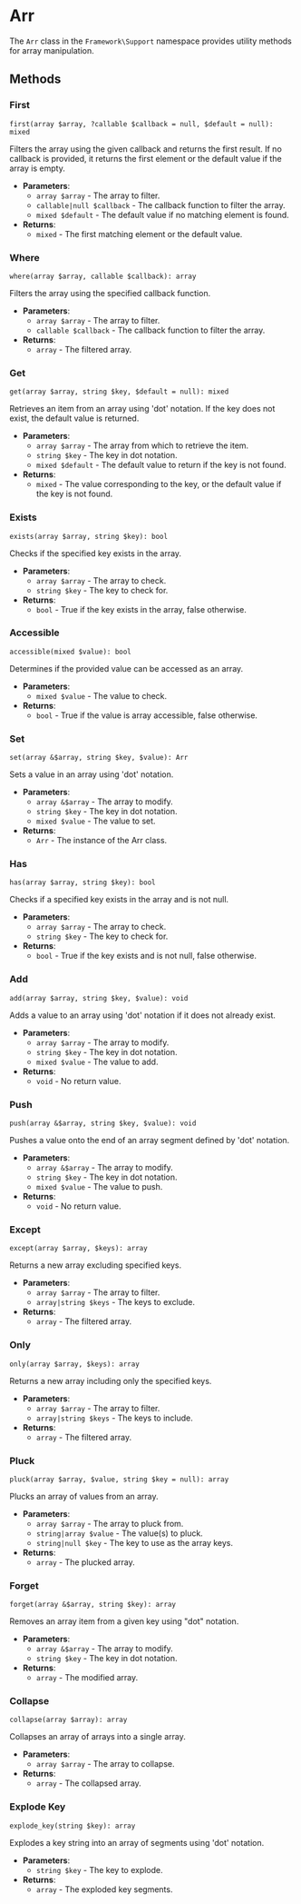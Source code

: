 # Arr

The `Arr` class in the `Framework\Support` namespace provides utility methods for array manipulation.

## Methods

### First
`first(array $array, ?callable $callback = null, $default = null): mixed`

Filters the array using the given callback and returns the first result. If no callback is provided, it returns the first element or the default value if the array is empty.

- **Parameters**:
    - `array $array` - The array to filter.
    - `callable|null $callback` - The callback function to filter the array.
    - `mixed $default` - The default value if no matching element is found.
- **Returns**:
    - `mixed` - The first matching element or the default value.

### Where
`where(array $array, callable $callback): array`

Filters the array using the specified callback function.

- **Parameters**:
    - `array $array` - The array to filter.
    - `callable $callback` - The callback function to filter the array.
- **Returns**:
    - `array` - The filtered array.

### Get
`get(array $array, string $key, $default = null): mixed`

Retrieves an item from an array using 'dot' notation. If the key does not exist, the default value is returned.

- **Parameters**:
    - `array $array` - The array from which to retrieve the item.
    - `string $key` - The key in dot notation.
    - `mixed $default` - The default value to return if the key is not found.
- **Returns**:
    - `mixed` - The value corresponding to the key, or the default value if the key is not found.

### Exists
`exists(array $array, string $key): bool`

Checks if the specified key exists in the array.

- **Parameters**:
    - `array $array` - The array to check.
    - `string $key` - The key to check for.
- **Returns**:
    - `bool` - True if the key exists in the array, false otherwise.

### Accessible
`accessible(mixed $value): bool`

Determines if the provided value can be accessed as an array.

- **Parameters**:
    - `mixed $value` - The value to check.
- **Returns**:
    - `bool` - True if the value is array accessible, false otherwise.

### Set
`set(array &$array, string $key, $value): Arr`

Sets a value in an array using 'dot' notation.

- **Parameters**:
    - `array &$array` - The array to modify.
    - `string $key` - The key in dot notation.
    - `mixed $value` - The value to set.
- **Returns**:
    - `Arr` - The instance of the Arr class.

### Has
`has(array $array, string $key): bool`

Checks if a specified key exists in the array and is not null.

- **Parameters**:
    - `array $array` - The array to check.
    - `string $key` - The key to check for.
- **Returns**:
    - `bool` - True if the key exists and is not null, false otherwise.

### Add
`add(array $array, string $key, $value): void`

Adds a value to an array using 'dot' notation if it does not already exist.

- **Parameters**:
    - `array $array` - The array to modify.
    - `string $key` - The key in dot notation.
    - `mixed $value` - The value to add.
- **Returns**:
    - `void` - No return value.

### Push
`push(array &$array, string $key, $value): void`

Pushes a value onto the end of an array segment defined by 'dot' notation.

- **Parameters**:
    - `array &$array` - The array to modify.
    - `string $key` - The key in dot notation.
    - `mixed $value` - The value to push.
- **Returns**:
    - `void` - No return value.

### Except
`except(array $array, $keys): array`

Returns a new array excluding specified keys.

- **Parameters**:
    - `array $array` - The array to filter.
    - `array|string $keys` - The keys to exclude.
- **Returns**:
    - `array` - The filtered array.

### Only
`only(array $array, $keys): array`

Returns a new array including only the specified keys.

- **Parameters**:
    - `array $array` - The array to filter.
    - `array|string $keys` - The keys to include.
- **Returns**:
    - `array` - The filtered array.

### Pluck
`pluck(array $array, $value, string $key = null): array`

Plucks an array of values from an array.

- **Parameters**:
    - `array $array` - The array to pluck from.
    - `string|array $value` - The value(s) to pluck.
    - `string|null $key` - The key to use as the array keys.
- **Returns**:
    - `array` - The plucked array.

### Forget
`forget(array &$array, string $key): array`

Removes an array item from a given key using "dot" notation.

- **Parameters**:
    - `array &$array` - The array to modify.
    - `string $key` - The key in dot notation.
- **Returns**:
    - `array` - The modified array.

### Collapse
`collapse(array $array): array`

Collapses an array of arrays into a single array.

- **Parameters**:
    - `array $array` - The array to collapse.
- **Returns**:
    - `array` - The collapsed array.

### Explode Key
`explode_key(string $key): array`

Explodes a key string into an array of segments using 'dot' notation.

- **Parameters**:
    - `string $key` - The key to explode.
- **Returns**:
    - `array` - The exploded key segments.




